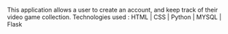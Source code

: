 This application allows a user to create an account, and keep track of their video game collection. 
Technologies used :
HTML | CSS | Python | MYSQL | Flask
